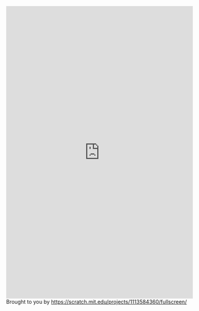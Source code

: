 <iframe src="https://scratch.mit.edu/projects/1113584360/fullscreen/" width="100%" height="790px" frameBorder="0" style="border: 0;"></iframe><br>Brought to you by <a href="https://scratch.mit.edu/projects/1113584360/fullscreen/" target="_blank">https://scratch.mit.edu/projects/1113584360/fullscreen/</a>
